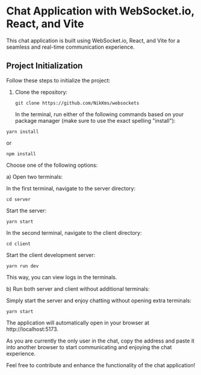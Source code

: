 # Chat Application with WebSocket.io, React, and Vite

This chat application is built using WebSocket.io, React, and Vite for a seamless and real-time communication experience.

## Project Initialization

Follow these steps to initialize the project:

1. Clone the repository:

   ```
   git clone https://github.com/NikKms/websockets
   ```

   In the terminal, run either of the following commands based on your package manager (make sure to use the exact spelling "install"):

```
yarn install
```

or

```
npm install
```

Choose one of the following options:

a) Open two terminals:

In the first terminal, navigate to the server directory:

```
cd server
```

Start the server:

```
yarn start
```

In the second terminal, navigate to the client directory:

```
cd client
```

Start the client development server:

```
yarn run dev
```

This way, you can view logs in the terminals.

b) Run both server and client without additional terminals:

Simply start the server and enjoy chatting without opening extra terminals:

```
yarn start
```

The application will automatically open in your browser at http://localhost:5173.

As you are currently the only user in the chat, copy the address and paste it into another browser to start communicating and enjoying the chat experience.

Feel free to contribute and enhance the functionality of the chat application!
